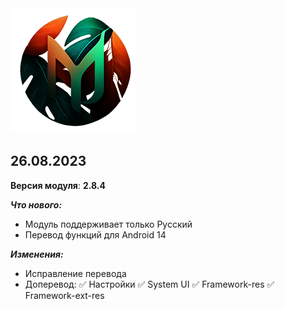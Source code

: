 <img src="https://raw.githubusercontent.com/kazhemons/CNtoRU/main/img/Logo.png">

## 26.08.2023 ##

**Версия модуля**: **2.8.4**

***Что нового:***
- Модуль поддерживает только Русский
- Перевод функций для Android 14

***Изменения:***
- Исправление перевода
- Доперевод: 
 ✅ Настройки
 ✅ System UI
 ✅ Framework-res
 ✅ Framework-ext-res
 



